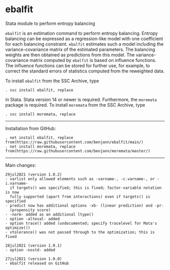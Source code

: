 # ebalfit
Stata module to perform entropy balancing

`ebalfit` is an estimation command to perform entropy balancing.
Entropy balancing can be expressed as a regression-like model with one
coefficient for each balancing constraint. `ebalfit` estimates such a model
including the variance-covariance matrix of the estimated parameters. The
balancing weights are then obtained as predictions from this model. The
variance-covariance matrix computed by `ebalfit` is based on influence
functions. The influence functions can be stored for further use, for example,
to correct the standard errors of statistics computed from the reweighted data.

To install `ebalfit` from the SSC Archive, type

    . ssc install ebalfit, replace

in Stata. Stata version 14 or newer is required. Furthermore, the `moremata` package
is required. To install `moremata` from the SSC Archive, type

    . ssc install moremata, replace

---

Installation from GitHub:

    . net install ebalfit, replace from(https://raw.githubusercontent.com/benjann/ebalfit/main/)
    . net install moremata, replace from(https://raw.githubusercontent.com/benjann/moremata/master/)

---

Main changes:

    29jul2021 (version 1.0.2)
    - varlist only allowed elements such as -varname-, -c.varname-, or -i.varname-
      if targets() was specified; this is fixed; factor-variable notation is now 
      fully supported (apart from interactions) even if targets() is specified
    - predict now has additional options -xb- (linear prediction) and -pr-
      (propensity score)
    - -norm- added as an additional ltype()
    - option -alteval- added
    - option trace() added (undocumented; specify tracelevel for Mata's optimize())
    - vtolerance() was not passed through to the optimization; this is fixed

    28jul2021 (version 1.0.1)
    - option -nostd- added

    27jul2021 (version 1.0.0)
    - ebalfit released on GitHub

